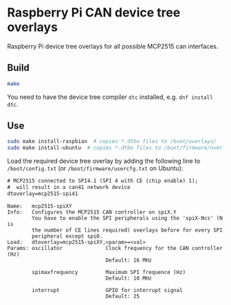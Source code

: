# Raspberry Pi CAN device tree overlays

Raspberry Pi device tree overlays for all possible MCP2515 can interfaces.


## Build

```sh
make
```

You need to have the device tree compiler `dtc` installed, e.g. `dnf install dtc`.


## Use

```sh
sudo make install-raspbian  # copies *.dtbo files to /boot/overlays/
sudo make install-ubuntu  # copies *.dtbo files to /boot/firmware/overlays/
```

Load the required device tree overlay by adding the following line
to `/boot/config.txt` (or `/boot/firmware/usercfg.txt` on Ubuntu):

```txt
# MCP2515 connected to SPI4.1 (SPI 4 with CE (chip enable) 1);
#  will result in a can41 network device
dtoverlay=mcp2515-spi41
```

```
Name:   mcp2515-spiXY
Info:   Configures the MCP2515 CAN controller on spiX.Y
        You have to enable the SPI peripherals using the 'spiX-Ncs' (N is
        the number of CE lines required) overlays before for every SPI
        peripheral except spi0.
Load:   dtoverlay=mcp2515-spiXY,<param>=<val>
Params: oscillator              Clock frequency for the CAN controller (Hz)
                                Default: 16 MHz

        spimaxfrequency         Maximum SPI frequence (Hz)
                                Default: 10 MHz

        interrupt               GPIO for interrupt signal
                                Default: 25
```
